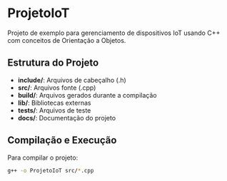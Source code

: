 # ProjetoIoT

Projeto de exemplo para gerenciamento de dispositivos IoT usando C++ com conceitos de Orientação a Objetos.

## Estrutura do Projeto

- **include/**: Arquivos de cabeçalho (.h)
- **src/**: Arquivos fonte (.cpp)
- **build/**: Arquivos gerados durante a compilação
- **lib/**: Bibliotecas externas
- **tests/**: Arquivos de teste
- **docs/**: Documentação do projeto

## Compilação e Execução

Para compilar o projeto:

```sh
g++ -o ProjetoIoT src/*.cpp
